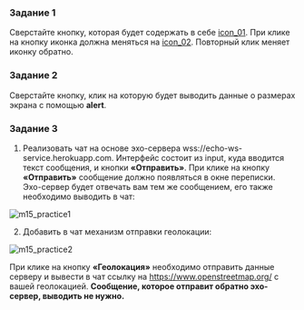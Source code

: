 ### Задание 1

Сверстайте кнопку, которая будет содержать в себе [icon_01](https://icons.getbootstrap.com/icons/arrow-down-left-circle/). При клике на кнопку иконка должна меняться на [icon_02](https://icons.getbootstrap.com/icons/arrow-down-left-circle-fill/). Повторный клик меняет иконку обратно.

### Задание 2

Сверстайте кнопку, клик на которую будет выводить данные о размерах экрана с помощью **alert**.

### Задание 3

1. Реализовать чат на основе эхо-сервера wss://echo-ws-service.herokuapp.com.
Интерфейс состоит из input, куда вводится текст сообщения, и кнопки **«Отправить»**. При клике на кнопку **«Отправить»** сообщение должно появляться в окне переписки. Эхо-сервер будет отвечать вам тем же сообщением, его также необходимо выводить в чат:

![m15_practice1](https://github.com/ReyChart/Module15-homework/assets/126756819/18b3aacf-804a-4692-a8b7-1596b4e4a2d7)

2. Добавить в чат механизм отправки геолокации:

![m15_practice2](https://github.com/ReyChart/Module15-homework/assets/126756819/05e74d9e-c974-46f4-be1a-b61ca68644e4)

При клике на кнопку **«Геолокация»** необходимо отправить данные серверу и вывести в чат ссылку на https://www.openstreetmap.org/ с вашей геолокацией. **Сообщение, которое отправит обратно эхо-сервер, выводить не нужно.**
